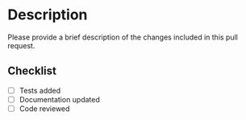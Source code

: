# Description

Please provide a brief description of the changes included in this pull request.

## Checklist

- [ ] Tests added
- [ ] Documentation updated
- [ ] Code reviewed
